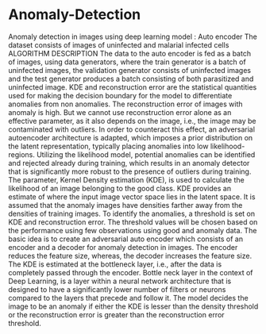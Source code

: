 # Anomaly-Detection
Anomaly detection in images using deep learning model : Auto encoder
The dataset consists of images of uninfected and malarial infected cells
ALGORITHM DESCRIPTION
The data to the auto encoder is fed as a batch of images, using data generators, where the
train generator is a batch of uninfected images, the validation generator consists of uninfected 
images and the test generator produces a batch consisting of both parasitized and uninfected 
image.
KDE and reconstruction error are the statistical quantities used for making the decision 
boundary for the model to differentiate anomalies from non anomalies.
The reconstruction error of images with anomaly is high. But we cannot use reconstruction 
error alone as an effective parameter, as it also depends on the image, i.e., the image may be 
contaminated with outliers. In order to counteract this effect, an adversarial autoencoder
architecture is adapted, which imposes a prior distribution on the latent representation, 
typically placing anomalies into low likelihood-regions. Utilizing the likelihood model, 
potential anomalies can be identified and rejected already during training, which results in an 
anomaly detector that is significantly more robust to the presence of outliers during training.
The parameter, Kernel Density estimation (KDE), is used to calculate the likelihood of an 
image belonging to the good class. KDE provides an estimate of where the input image 
vector space lies in the latent space. It is assumed that the anomaly images have densities
farther away from the densities of training images. To identify the anomalies, a threshold is 
set on KDE and reconstruction error. The threshold values will be chosen based on the
performance using few observations using good and anomaly data.
The basic idea is to create an adversarial auto encoder which consists of an encoder and a 
decoder for anomaly detection in images. The encoder reduces the feature size, whereas, the 
decoder increases the feature size. The KDE is estimated at the bottleneck layer, i.e., after the 
data is completely passed through the encoder. Bottle neck layer in the context of Deep 
Learning, is a layer within a neural network architecture that is designed to have a
significantly lower number of filters or neurons compared to the layers that precede and
follow it. The model decides the image to be an anomaly if either the KDE is lesser than the 
density threshold or the reconstruction error is greater than the reconstruction error threshold. 
